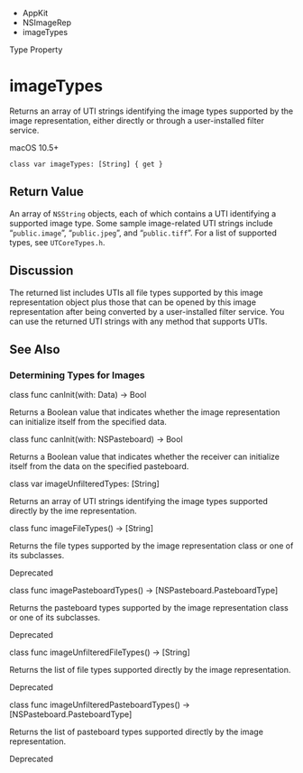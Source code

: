 

- AppKit
- NSImageRep
-  imageTypes 

Type Property

# imageTypes

Returns an array of UTI strings identifying the image types supported by the image representation, either directly or through a user-installed filter service.

macOS 10.5+

``` source
class var imageTypes: [String] { get }
```

## Return Value

An array of `NSString` objects, each of which contains a UTI identifying a supported image type. Some sample image-related UTI strings include “`public.image`”, “`public.jpeg`”, and “`public.tiff`”. For a list of supported types, see `UTCoreTypes.h`.

## Discussion

The returned list includes UTIs all file types supported by this image representation object plus those that can be opened by this image representation after being converted by a user-installed filter service. You can use the returned UTI strings with any method that supports UTIs.

## See Also

### Determining Types for Images

class func canInit(with: Data) -> Bool

Returns a Boolean value that indicates whether the image representation can initialize itself from the specified data.

class func canInit(with: NSPasteboard) -> Bool

Returns a Boolean value that indicates whether the receiver can initialize itself from the data on the specified pasteboard.

class var imageUnfilteredTypes: [String]

Returns an array of UTI strings identifying the image types supported directly by the ime representation.

class func imageFileTypes() -> [String]

Returns the file types supported by the image representation class or one of its subclasses.

Deprecated

class func imagePasteboardTypes() -> [NSPasteboard.PasteboardType]

Returns the pasteboard types supported by the image representation class or one of its subclasses.

Deprecated

class func imageUnfilteredFileTypes() -> [String]

Returns the list of file types supported directly by the image representation.

Deprecated

class func imageUnfilteredPasteboardTypes() -> [NSPasteboard.PasteboardType]

Returns the list of pasteboard types supported directly by the image representation.

Deprecated

